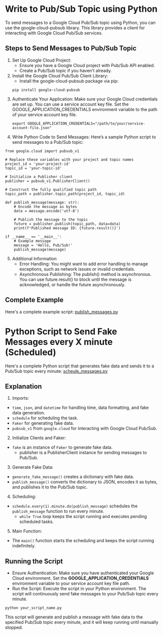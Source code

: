 # Write to Pub/Sub Topic using Python
To send messages to a Google Cloud Pub/Sub topic using Python, you can use the google-cloud-pubsub library. This library provides a client for interacting with Google Cloud Pub/Sub services.

## Steps to Send Messages to Pub/Sub Topic
1. Set Up Google Cloud Project:
   * Ensure you have a Google Cloud project with Pub/Sub API enabled.
   * Create a Pub/Sub topic if you haven't already.
2. Install the Google Cloud Pub/Sub Client Library:
   * Install the google-cloud-pubsub package via pip:
   ```
   pip install google-cloud-pubsub
   ```
3. Authenticate Your Application:
Make sure your Google Cloud credentials are set up. You can use a service account key file. Set the GOOGLE_APPLICATION_CREDENTIALS environment variable to the path of your service account key file.
    ```
    export GOOGLE_APPLICATION_CREDENTIALS="/path/to/your/service-account-file.json"
    ```
4. Write Python Code to Send Messages:
Here’s a sample Python script to send messages to a Pub/Sub topic:
```
from google.cloud import pubsub_v1

# Replace these variables with your project and topic names
project_id = 'your-project-id'
topic_id = 'your-topic-id'

# Initialize a Publisher client
publisher = pubsub_v1.PublisherClient()

# Construct the fully qualified topic path
topic_path = publisher.topic_path(project_id, topic_id)

def publish_message(message: str):
    # Encode the message as bytes
    data = message.encode('utf-8')

    # Publish the message to the topic
    future = publisher.publish(topic_path, data=data)
    print(f'Published message ID: {future.result()}')

if __name__ == '__main__':
    # Example message
    message = 'Hello, Pub/Sub!'
    publish_message(message)

```
5. Additional Information
    * Error Handling: You might want to add error handling to manage exceptions, such as network issues or invalid credentials.
    * Asynchronous Publishing: The publish() method is asynchronous. You can use future.result() to block until the message is acknowledged, or handle the future asynchronously.

## Complete Example
Here's a complete example script: [publish_messages.py](/GCP-Data-Engineering/Pub-Sub-Python/publish_messages.py)


# Python Script to Send Fake Messages every X minute (Scheduled)
Here's a complete Python script that generates fake data and sends it to a Pub/Sub topic every minute: [scheule_messages.py](/GCP-Data-Engineering/Pub-Sub-Python/schedule_messages.py)

## Explanation
1. Imports:
* `time`, `json`, and `datetime` for handling time, data formatting, and fake data generation.
* `schedule` for scheduling the task.
* `Faker` for generating fake data.
* `pubsub_v1` from `google.cloud` for interacting with Google Cloud Pub/Sub.
2. Initialize Clients and Faker:
* `fake` is an instance of `Faker` to generate fake data.
    * publisher is a PublisherClient instance for sending messages to Pub/Sub.
3. Generate Fake Data:
* `generate_fake_message()` creates a dictionary with fake data.
* `publish_message()` converts the dictionary to JSON, encodes it as bytes, and publishes it to the Pub/Sub topic.
4. Scheduling:
* `schedule.every(1).minute.do(publish_message)` schedules the `publish_message` function to run every minute.
  * `while True` loop keeps the script running and executes pending scheduled tasks.
5. Main Function:
* The `main()` function starts the scheduling and keeps the script running indefinitely.

## Running the Script
* Ensure Authentication: Make sure you have authenticated your Google Cloud environment. Set the **GOOGLE_APPLICATION_CREDENTIALS** environment variable to your service account key file path.
* Run the Script: Execute the script in your Python environment. The script will continuously send fake messages to your Pub/Sub topic every minute.
```
python your_script_name.py
```

This script will generate and publish a message with fake data to the specified Pub/Sub topic every minute, and it will keep running until manually stopped.


